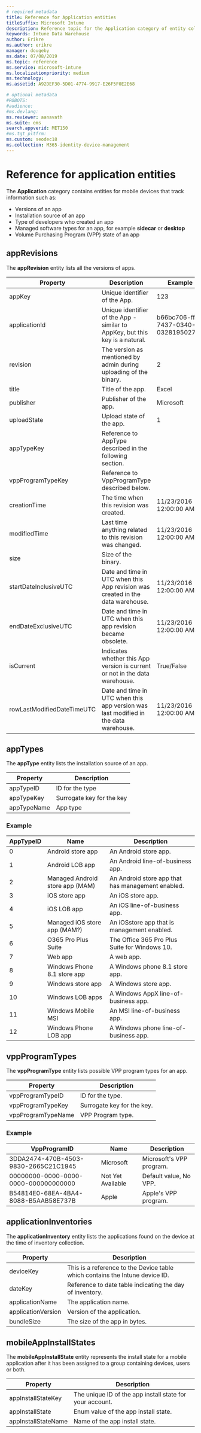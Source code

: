 ```yaml
---
# required metadata
title: Reference for Application entities
titleSuffix: Microsoft Intune
description: Reference topic for the Application category of entity collections in the Intune Data Warehouse API.
keywords: Intune Data Warehouse
author: Erikre
ms.author: erikre
manager: dougeby
ms.date: 07/08/2019
ms.topic: reference
ms.service: microsoft-intune
ms.localizationpriority: medium
ms.technology:
ms.assetid: A92DEF30-5D01-4774-9917-E26F5F0E2E68

# optional metadata
#ROBOTS:
#audience:
#ms.devlang:
ms.reviewer: aanavath
ms.suite: ems
search.appverid: MET150
#ms.tgt_pltfrm:
ms.custom: seodec18
ms.collection: M365-identity-device-management
---
```


# Reference for application entities

The **Application** category contains entities for mobile devices that track information such as:

  - Versions of an app
  - Installation source of an app
  - Type of developers who created an app
  - Managed software types for an app, for example **sidecar** or **desktop**
  - Volume Purchasing Program (VPP) state of an app

## appRevisions

The **appRevision** entity lists all the versions of apps.

| Property  | Description | Example |
|---------|------------|--------|
| appKey |Unique identifier of the App. |123 |
| applicationId |Unique identifier of the App - similar to AppKey, but this key is a natural. |b66bc706-ffff-7437-0340-032819502773 |
| revision |The version as mentioned by admin during uploading of the binary. |2 |
| title |Title of the app. |Excel |
| publisher |Publisher of the app. |Microsoft |
| uploadState |Upload state of the app. |1 |
| appTypeKey |Reference to AppType described in the following section. | |
| vppProgramTypeKey |Reference to VppProgramType described below. | |
| creationTime |The time when this revision was created. |11/23/2016 12:00:00 AM |
| modifiedTime |Last time anything related to this revision was changed. |11/23/2016 12:00:00 AM |
| size |Size of the binary. | |
| startDateInclusiveUTC |Date and time in UTC when this App revision was created in the data warehouse. |11/23/2016 12:00:00 AM |
| endDateExclusiveUTC |Date and time in UTC when this app revision became obsolete. |11/23/2016 12:00:00 AM |
| isCurrent |Indicates whether this App version is current or not in the data warehouse. |True/False |
| rowLastModifiedDateTimeUTC |Date and time in UTC when this app version was last modified in the data warehouse. |11/23/2016 12:00:00 AM |

## appTypes

The **appType** entity lists the installation source of an app.

| Property  | Description |
|---------|------------|
| appTypeID |ID for the type |
| appTypeKey |Surrogate key for the key |
| appTypeName |App type |

### Example

| AppTypeID  | Name | Description |
|---------|------------|--------|
| 0 |Android store app | An Android store app. |
| 1 |Android LOB app | An Android line-of-business app. |
| 2 |Managed Android store app (MAM) | An Android store app that has management enabled. |
| 3 |iOS store app | An iOS store app. |
| 4 |iOS LOB app | An iOS line-of-business app. |
| 5 |Managed iOS store app (MAM?) | An iOSstore app that is management enabled. |
| 6 |O365 Pro Plus Suite | The Office 365 Pro Plus Suite for Windows 10. |
| 7 |Web app | A web app. |
| 8 |Windows Phone 8.1 store app | A Windows phone 8.1 store app. |
| 9 |Windows store app | A Windows store app. |
| 10 |Windows LOB apps | A Windows AppX line-of-business app. |
| 11 |Windows Mobile MSI | An MSI line-of-business app. |
| 12 |Windows Phone LOB app | A Windows phone line-of-business app. |


## vppProgramTypes

The **vppProgramType** entity lists possible VPP program types for an app.

| Property  | Description |
|---------|------------|
| vppProgramTypeID | ID for the type. |
| vppProgramTypeKey | Surrogate key for the key. |
| vppProgramTypeName | VPP Program type. |

### Example

| VppProgramID  | Name | Description |
|---------|------------|--------|
| 3DDA2474-470B-4503-9830-2665C21C1945 | Microsoft | Microsoft's VPP program. |
| 00000000-0000-0000-0000-000000000000 | Not Yet Available | Default value, No VPP. |
| B54814E0-68EA-4BA4-8088-B5AAB58E737B | Apple | Apple's VPP program. |



## applicationInventories

The **applicationInventory** entity lists the applications found on the device at the time of inventory collection.

| Property  | Description |
|---------|------------|
| deviceKey | This is a reference to the Device table which contains the Intune device ID. |
| dateKey | Reference to date table indicating the day of inventory. |
| applicationName | The application name. |
| applicationVersion | Version of the application. |
| bundleSize | The size of the app in bytes. |

## mobileAppInstallStates

The **mobileAppInstallState** entity represents the install state for a mobile application after it has been assigned to a group containing devices, users or both.

| Property | Description |
|---|---|
| appInstallStateKey | The unique ID of the app install state for your account. |
| appInstallState | Enum value of the app install state. |
| appInstallStateName | Name of the app install state. |



